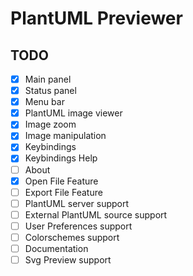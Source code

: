 # PlantUML Previewer

## TODO

- [x] Main panel
- [x] Status panel
- [x] Menu bar
- [x] PlantUML image viewer
- [x] Image zoom
- [x] Image manipulation
- [x] Keybindings
- [x] Keybindings Help
- [ ] About
- [x] Open File Feature
- [ ] Export File Feature
- [ ] PlantUML server support
- [ ] External PlantUML source support
- [ ] User Preferences support
- [ ] Colorschemes support
- [ ] Documentation
- [ ] Svg Preview support
